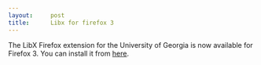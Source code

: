 ```yaml
---
layout:     post
title:      Libx for firefox 3
---
```



The LibX Firefox extension for the University of Georgia is now available for Firefox 3.  You can install it from [here](http://libx.org/editions/8A/2C/8A2C9A40/libx.html).



